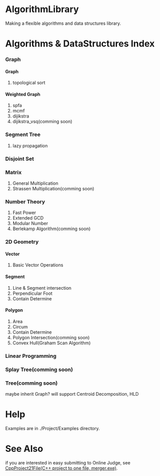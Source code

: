 # AlgorithmLibrary
Making a flexible algorithms and data structures library.

# Algorithms & DataStructures Index
<h3>Graph</h3>
  <h4>Graph</h4>
    <ol><li>topological sort</li></ol>
  <h4>Weighted Graph</h4><ol>
    <li>spfa</li>
    <li>mcmf</li>
    <li>dijikstra</li>
    <li>dijikstra_vsq(comming soon)</li></ol>
<h3>Segment Tree</h3>
  <ol><li>lazy propagation</li></ol>
<h3>Disjoint Set</h3>
<h3>Matrix</h3><ol>
  <li>General Multiplication</li>  
  <li>Strassen Multiplication(comming soon)</li></ol>
<h3>Number Theory</h3><ol>
  <li>Fast Power</li>
  <li>Extended GCD</li>
  <li>Modular Number</li>
  <li>Berlekamp Algorithm(comming soon)</li></ol>
<h3>2D Geometry</h3>
  <h4>Vector</h4><ol>
    <li>Basic Vector Operations</li>
  </ol>
  <h4>Segment</h4><ol>
    <li>Line & Segment intersection</li>
    <li>Perpendicular Foot</li>
    <li>Contain Determine</li>
  </ol>
  <h4>Polygon</h4><ol>
    <li>Area</li>
    <li>Circum</li>
    <li>Contain Determine</li>
    <li>Polygon Intersection(comming soon)</li>
    <li>Convex Hull(Graham Scan Algorithm)</li>
  </ol>
<h3>Linear Programming</h3>
<h3>Splay Tree(comming soon)</h3>
<h3>Tree(comming soon)</h3>
  <p>maybe inherit Graph? will support Centroid Decomposition, HLD</p>

# Help
Examples are in ./Project/Examples directory.

# See Also
if you are interested in easy submitting to Online Judge, see <a href="https://github.com/Lobo-Prix/CppProject21File/tree/master/Project1">CppProject21File(C++ project to one file, merger.exe)</a>.
